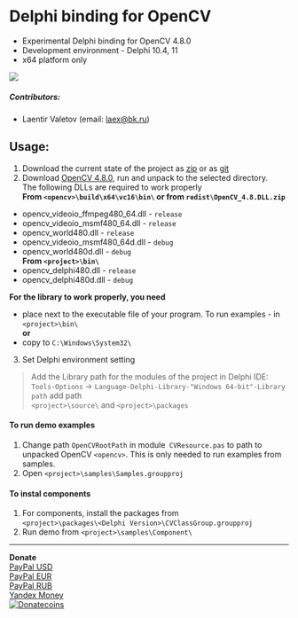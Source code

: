 # Delphi binding for OpenCV
* Experimental Delphi binding for OpenCV 4.8.0
* Development environment - Delphi 10.4, 11
* x64 platform only

![](https://tokei.rs/b1/github/Laex/Delphi-OpenCV-Class)
##### Contributors:
+ Laentir Valetov (email: laex@bk.ru)
## Usage:
1. Download the current state of the project as [zip][1] or as [git][2]
2. Download [OpenCV 4.8.0][3], run and unpack to the selected directory.<br>
The following DLLs are required to work properly<br>
__From `<opencv>\build\x64\vc16\bin\` or from `redist\OpenCV_4.8.DLL.zip`__
* opencv_videoio_ffmpeg480_64.dll - `release`<br>
* opencv_videoio_msmf480_64.dll   - `release`<br>
* opencv_world480.dll             - `release`<br>
* opencv_videoio_msmf480_64d.dll  - `debug`<br>
* opencv_world480d.dll            - `debug`<br>
**From `<project>\bin\`**
* opencv_delphi480.dll - `release`<br>
* opencv_delphi480d.dll - `debug`<br>
                                                                                       
__For the library to work properly, you need__
- place next to the executable file of your program. To run examples - in `<project>\bin\`<br>
**or**
- copy to `C:\Windows\System32\`

3. Set Delphi environment setting
> Add the Library path for the modules of the project in Delphi IDE:<br>
`Tools-Options` -> `Language-Delphi-Library-"Windows 64-bit"-Library path` add path<br>`<project>\source\` and `<project>\packages`
#### To run demo examples ####
1. Change path `OpenCVRootPath` in module` CVResource.pas` to path to unpacked OpenCV `<opencv>`. This is only needed to run examples from samples.
2. Open `<project>\samples\Samples.groupproj`
#### To instal components ####
1. For components, install the packages from<br>
`<project>\packages\<Delphi Version>\CVClassGroup.groupproj`
2. Run demo from `<project>\samples\Component\`
---------------------------
**Donate**<br>
[PayPal USD](https://www.paypal.com/cgi-bin/webscr?cmd=_s-xclick&hosted_button_id=5Z5JQ7C9JCJQN)<br>
[PayPal EUR](https://www.paypal.com/cgi-bin/webscr?cmd=_s-xclick&hosted_button_id=WQYST8J8PR4K2)<br>
[PayPal RUB](https://www.paypal.com/cgi-bin/webscr?cmd=_s-xclick&hosted_button_id=XN8D6TJMSXPFL)<br>
[Yandex Money](https://money.yandex.ru/to/410011600173245)<br>
[![Donatecoins](http://donatecoins.org/btc/3MTXVtRgQnA22EtBxP97Nws6GS8autp38s.svg)](http://donatecoins.org/btc/3MTXVtRgQnA22EtBxP97Nws6GS8autp38s)

[1]: https://github.com/Laex/Delphi-OpenCV-Class/archive/refs/heads/main.zip
[2]: https://github.com/Laex/Delphi-OpenCV-Class.git
[3]: https://opencv.org/releases/
